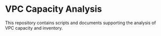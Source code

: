 # VPC Capacity Analysis

This repository contains scripts and documents supporting the analysis of VPC capacity and inventory.  